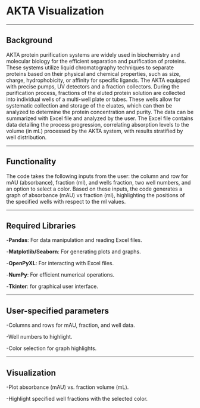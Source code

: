  # AKTA Visualization
 ---
 
 ## Background
 
AKTA protein purification systems are widely used in biochemistry and molecular biology for the efficient separation and purification of proteins.
These systems utilize liquid chromatography techniques to separate proteins based on their physical and chemical properties, such as size, charge, hydrophobicity, or affinity for specific ligands.
The AKTA equipped with precise pumps, UV detectors and a fraction collectors. During the purification process, fractions of the eluted protein solution are collected into individual wells of a multi-well plate or tubes.
These wells allow for systematic collection and storage of the eluates, which can then be analyzed to determine the protein concentration and purity. The data can be summarized with Excel file and analyzed by the user. 
The Excel file contains data detailing the process progression, correlating absorption levels to the volume (in mL) processed by the AKTA system, with results stratified by well distribution.


---
## Functionality

The code takes the following inputs from the user:
the column and row for mAU (absorbance), fraction (ml), and wells fraction, two well numbers, and an option to select a color.
Based on these inputs, the code generates a graph of absorbance (mAU) vs fraction (ml), highlighting the positions of the specified wells with respect to the ml values.

---
## Required Libraries

-**Pandas**: For data manipulation and reading Excel files.

-**Matplotlib/Seaborn**: For generating plots and graphs.

-**OpenPyXL**: For interacting with Excel files.

-**NumPy**: For efficient numerical operations.

-**Tkinter**: for graphical user interface. 

---
## User-specified parameters

-Columns and rows for mAU, fraction, and well data.

-Well numbers to highlight.

-Color selection for graph highlights.


---
## Visualization

-Plot absorbance (mAU) vs. fraction volume (mL).

-Highlight specified well fractions with the selected color.





